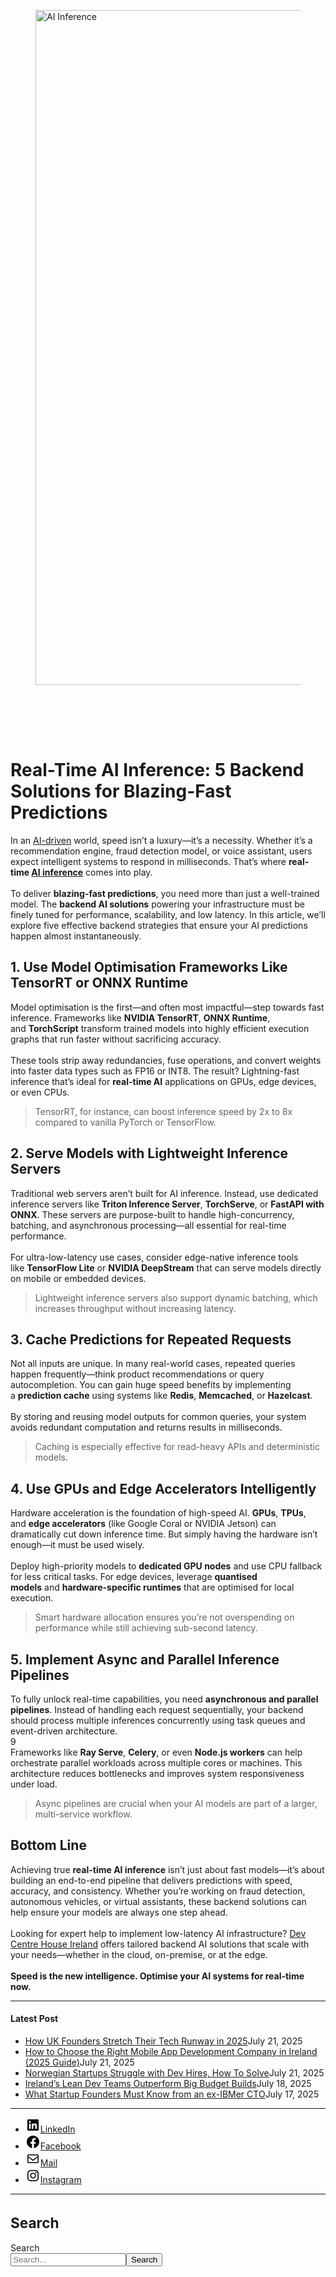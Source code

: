 
<div class="wp-block-columns alignwide is-layout-flex wp-container-core-columns-is-layout-8ba3830c wp-block-columns-is-layout-flex" style="margin-top:0;margin-bottom:0;padding-right:0;padding-left:0">
<div class="wp-block-column is-layout-flow wp-block-column-is-layout-flow" style="flex-basis:70%">
<div class="wp-block-group has-global-padding is-layout-constrained wp-block-group-is-layout-constrained"><figure class="alignwide wp-block-post-featured-image" style="padding-bottom:2vh;"><img alt="AI Inference" class="attachment-post-thumbnail size-post-thumbnail wp-post-image" decoding="async" fetchpriority="high" height="1080" sizes="(max-width: 1920px) 100vw, 1920px" src="https://www.devcentrehouse.eu/blogs/wp-content/uploads/2025/04/Real-Time-AI-ML-Mode.jpg" srcset="https://www.devcentrehouse.eu/blogs/wp-content/uploads/2025/04/Real-Time-AI-ML-Mode.jpg 1920w, https://www.devcentrehouse.eu/blogs/wp-content/uploads/2025/04/Real-Time-AI-ML-Mode-300x169.jpg 300w, https://www.devcentrehouse.eu/blogs/wp-content/uploads/2025/04/Real-Time-AI-ML-Mode-1024x576.jpg 1024w, https://www.devcentrehouse.eu/blogs/wp-content/uploads/2025/04/Real-Time-AI-ML-Mode-768x432.jpg 768w, https://www.devcentrehouse.eu/blogs/wp-content/uploads/2025/04/Real-Time-AI-ML-Mode-1536x864.jpg 1536w" style="object-fit:cover;" width="1920"/></figure>
<h1 class="alignwide wp-block-post-title has-x-large-font-size">Real-Time AI Inference: 5 Backend Solutions for Blazing-Fast Predictions</h1>
<div aria-hidden="true" class="wp-block-spacer" style="height:var(--wp--preset--spacing--10)"></div>
</div>
<div class="wp-block-group has-global-padding is-layout-constrained wp-block-group-is-layout-constrained"><div class="entry-content alignwide wp-block-post-content has-global-padding is-layout-constrained wp-container-core-post-content-is-layout-a5dd074b wp-block-post-content-is-layout-constrained">
<p>In an <a href="https://www.devcentrehouse.eu/en/services/artificial-intelligence">AI-driven</a> world, speed isn’t a luxury—it’s a necessity. Whether it’s a recommendation engine, fraud detection model, or voice assistant, users expect intelligent systems to respond in milliseconds. That’s where <strong>real-time <a href="https://en.wikipedia.org/wiki/Artificial_intelligence" rel="noreferrer noopener" target="_blank">AI inference</a></strong> comes into play.<br/><br/>To deliver <strong>blazing-fast predictions</strong>, you need more than just a well-trained model. The <strong>backend AI solutions</strong> powering your infrastructure must be finely tuned for performance, scalability, and low latency. In this article, we’ll explore five effective backend strategies that ensure your AI predictions happen almost instantaneously.</p>
<h2 class="wp-block-heading">1. Use Model Optimisation Frameworks Like TensorRT or ONNX Runtime</h2>
<p>Model optimisation is the first—and often most impactful—step towards fast inference. Frameworks like <strong>NVIDIA TensorRT</strong>, <strong>ONNX Runtime</strong>, and <strong>TorchScript</strong> transform trained models into highly efficient execution graphs that run faster without sacrificing accuracy.<br/><br/>These tools strip away redundancies, fuse operations, and convert weights into faster data types such as FP16 or INT8. The result? Lightning-fast inference that’s ideal for <strong>real-time AI</strong> applications on GPUs, edge devices, or even CPUs.</p>
<blockquote class="wp-block-quote is-layout-flow wp-block-quote-is-layout-flow">
<p>TensorRT, for instance, can boost inference speed by 2x to 8x compared to vanilla PyTorch or TensorFlow.</p>
</blockquote>
<h2 class="wp-block-heading">2. Serve Models with Lightweight Inference Servers</h2>
<p>Traditional web servers aren’t built for AI inference. Instead, use dedicated inference servers like <strong>Triton Inference Server</strong>, <strong>TorchServe</strong>, or <strong>FastAPI with ONNX</strong>. These servers are purpose-built to handle high-concurrency, batching, and asynchronous processing—all essential for real-time performance.<br/><br/>For ultra-low-latency use cases, consider edge-native inference tools like <strong>TensorFlow Lite</strong> or <strong>NVIDIA DeepStream</strong> that can serve models directly on mobile or embedded devices.</p>
<blockquote class="wp-block-quote is-layout-flow wp-block-quote-is-layout-flow">
<p>Lightweight inference servers also support dynamic batching, which increases throughput without increasing latency.</p>
</blockquote>
<h2 class="wp-block-heading">3. Cache Predictions for Repeated Requests</h2>
<p>Not all inputs are unique. In many real-world cases, repeated queries happen frequently—think product recommendations or query autocompletion. You can gain huge speed benefits by implementing a <strong>prediction cache</strong> using systems like <strong>Redis</strong>, <strong>Memcached</strong>, or <strong>Hazelcast</strong>.<br/><br/>By storing and reusing model outputs for common queries, your system avoids redundant computation and returns results in milliseconds.</p>
<blockquote class="wp-block-quote is-layout-flow wp-block-quote-is-layout-flow">
<p>Caching is especially effective for read-heavy APIs and deterministic models.</p>
</blockquote>
<h2 class="wp-block-heading">4. Use GPUs and Edge Accelerators Intelligently</h2>
<p>Hardware acceleration is the foundation of high-speed AI. <strong>GPUs</strong>, <strong>TPUs</strong>, and <strong>edge accelerators</strong> (like Google Coral or NVIDIA Jetson) can dramatically cut down inference time. But simply having the hardware isn’t enough—it must be used wisely.<br/><br/>Deploy high-priority models to <strong>dedicated GPU nodes</strong> and use CPU fallback for less critical tasks. For edge devices, leverage <strong>quantised models</strong> and <strong>hardware-specific runtimes</strong> that are optimised for local execution.</p>
<blockquote class="wp-block-quote is-layout-flow wp-block-quote-is-layout-flow">
<p>Smart hardware allocation ensures you’re not overspending on performance while still achieving sub-second latency.</p>
</blockquote>
<h2 class="wp-block-heading">5. Implement Async and Parallel Inference Pipelines</h2>
<p>To fully unlock real-time capabilities, you need <strong>asynchronous and parallel pipelines</strong>. Instead of handling each request sequentially, your backend should process multiple inferences concurrently using task queues and event-driven architecture.<br/>9<br/>Frameworks like <strong>Ray Serve</strong>, <strong>Celery</strong>, or even <strong>Node.js workers</strong> can help orchestrate parallel workloads across multiple cores or machines. This architecture reduces bottlenecks and improves system responsiveness under load.</p>
<blockquote class="wp-block-quote is-layout-flow wp-block-quote-is-layout-flow">
<p>Async pipelines are crucial when your AI models are part of a larger, multi-service workflow.</p>
</blockquote>
<h2 class="wp-block-heading">Bottom Line</h2>
<p>Achieving true <strong>real-time AI inference</strong> isn’t just about fast models—it’s about building an end-to-end pipeline that delivers predictions with speed, accuracy, and consistency. Whether you’re working on fraud detection, autonomous vehicles, or virtual assistants, these backend solutions can help ensure your models are always one step ahead.<br/><br/>Looking for expert help to implement low-latency AI infrastructure? <a href="https://www.devcentrehouse.eu/">Dev Centre House Ireland</a> offers tailored backend AI solutions that scale with your needs—whether in the cloud, on-premise, or at the edge.<br/><br/><strong>Speed is the new intelligence. Optimise your AI systems for real-time now.</strong></p>
<!--— Calendly inline widget begin ---->


<!--— Calendly inline widget end ---->
</div></div>
</div>
<div class="wp-block-column is-layout-flow wp-block-column-is-layout-flow" style="flex-basis:30%"><aside class="wp-block-template-part">
<div class="wp-block-group is-layout-flow wp-container-core-group-is-layout-0ba1ad86 wp-block-group-is-layout-flow" style="padding-right:0;padding-left:0">
<hr class="wp-block-separator has-text-color has-contrast-color has-alpha-channel-opacity has-contrast-background-color has-background is-style-wide"/>
<h4 class="wp-block-heading has-large-font-size"><strong>Latest Post</strong></h4>
<ul class="wp-block-latest-posts__list has-dates wp-block-latest-posts" style="margin-top:0;margin-bottom:0;margin-left:0;margin-right:0;"><li><a class="wp-block-latest-posts__post-title" href="https://www.devcentrehouse.eu/blogs/uk-founders-tech-runway-strategies-2025/">How UK Founders Stretch Their Tech Runway in 2025</a><time class="wp-block-latest-posts__post-date" datetime="2025-07-21T12:16:21+00:00">July 21, 2025</time></li>
<li><a class="wp-block-latest-posts__post-title" href="https://www.devcentrehouse.eu/blogs/how-to-choose-the-right-mobile-app-development-company-in-ireland-2025-guide/">How to Choose the Right Mobile App Development Company in Ireland (2025 Guide)</a><time class="wp-block-latest-posts__post-date" datetime="2025-07-21T12:04:38+00:00">July 21, 2025</time></li>
<li><a class="wp-block-latest-posts__post-title" href="https://www.devcentrehouse.eu/blogs/norwegian-startups-developer-hiring-challenges/">Norwegian Startups Struggle with Dev Hires, How To Solve</a><time class="wp-block-latest-posts__post-date" datetime="2025-07-21T12:02:22+00:00">July 21, 2025</time></li>
<li><a class="wp-block-latest-posts__post-title" href="https://www.devcentrehouse.eu/blogs/irelands-lean-dev-teams-outperform-big-budget-builds/">Ireland’s Lean Dev Teams Outperform Big Budget Builds</a><time class="wp-block-latest-posts__post-date" datetime="2025-07-18T13:10:01+00:00">July 18, 2025</time></li>
<li><a class="wp-block-latest-posts__post-title" href="https://www.devcentrehouse.eu/blogs/what-startup-founders-must-know-from-an-ex-ibmer-cto/">What Startup Founders Must Know from an ex-IBMer CTO</a><time class="wp-block-latest-posts__post-date" datetime="2025-07-17T14:38:33+00:00">July 17, 2025</time></li>
</ul>
<hr class="wp-block-separator has-text-color has-contrast-color has-alpha-channel-opacity has-contrast-background-color has-background is-style-wide"/>
<ul class="wp-block-social-links is-layout-flex wp-block-social-links-is-layout-flex"><li class="wp-social-link wp-social-link-linkedin wp-block-social-link"><a class="wp-block-social-link-anchor" href="https://www.linkedin.com/company/devcentrehouse/"><svg aria-hidden="true" focusable="false" height="24" version="1.1" viewbox="0 0 24 24" width="24" xmlns="http://www.w3.org/2000/svg"><path d="M19.7,3H4.3C3.582,3,3,3.582,3,4.3v15.4C3,20.418,3.582,21,4.3,21h15.4c0.718,0,1.3-0.582,1.3-1.3V4.3 C21,3.582,20.418,3,19.7,3z M8.339,18.338H5.667v-8.59h2.672V18.338z M7.004,8.574c-0.857,0-1.549-0.694-1.549-1.548 c0-0.855,0.691-1.548,1.549-1.548c0.854,0,1.547,0.694,1.547,1.548C8.551,7.881,7.858,8.574,7.004,8.574z M18.339,18.338h-2.669 v-4.177c0-0.996-0.017-2.278-1.387-2.278c-1.389,0-1.601,1.086-1.601,2.206v4.249h-2.667v-8.59h2.559v1.174h0.037 c0.356-0.675,1.227-1.387,2.526-1.387c2.703,0,3.203,1.779,3.203,4.092V18.338z"></path></svg><span class="wp-block-social-link-label screen-reader-text">LinkedIn</span></a></li>
<li class="wp-social-link wp-social-link-facebook wp-block-social-link"><a class="wp-block-social-link-anchor" href="https://www.facebook.com/devcentrehouse"><svg aria-hidden="true" focusable="false" height="24" version="1.1" viewbox="0 0 24 24" width="24" xmlns="http://www.w3.org/2000/svg"><path d="M12 2C6.5 2 2 6.5 2 12c0 5 3.7 9.1 8.4 9.9v-7H7.9V12h2.5V9.8c0-2.5 1.5-3.9 3.8-3.9 1.1 0 2.2.2 2.2.2v2.5h-1.3c-1.2 0-1.6.8-1.6 1.6V12h2.8l-.4 2.9h-2.3v7C18.3 21.1 22 17 22 12c0-5.5-4.5-10-10-10z"></path></svg><span class="wp-block-social-link-label screen-reader-text">Facebook</span></a></li>
<li class="wp-social-link wp-social-link-mail wp-block-social-link"><a class="wp-block-social-link-anchor" href="/cdn-cgi/l/email-protection#af898c9e9f9b94cac3c3898c9e9e9e94898c9f999b94898c9e9f9f94898c9e9f9e94d9898c9f969694cac1dbdd898c9e9f9e94898c9e9f9b94c0898c9e9e9894898c9e9e9a94898c9e9f9e94898c9f9b9994898c9e9f9e94898c9e9e9894"><svg aria-hidden="true" focusable="false" height="24" version="1.1" viewbox="0 0 24 24" width="24" xmlns="http://www.w3.org/2000/svg"><path d="M19,5H5c-1.1,0-2,.9-2,2v10c0,1.1.9,2,2,2h14c1.1,0,2-.9,2-2V7c0-1.1-.9-2-2-2zm.5,12c0,.3-.2.5-.5.5H5c-.3,0-.5-.2-.5-.5V9.8l7.5,5.6,7.5-5.6V17zm0-9.1L12,13.6,4.5,7.9V7c0-.3.2-.5.5-.5h14c.3,0,.5.2.5.5v.9z"></path></svg><span class="wp-block-social-link-label screen-reader-text">Mail</span></a></li>
<li class="wp-social-link wp-social-link-instagram wp-block-social-link"><a class="wp-block-social-link-anchor" href="https://www.instagram.com/devcentrehouse/"><svg aria-hidden="true" focusable="false" height="24" version="1.1" viewbox="0 0 24 24" width="24" xmlns="http://www.w3.org/2000/svg"><path d="M12,4.622c2.403,0,2.688,0.009,3.637,0.052c0.877,0.04,1.354,0.187,1.671,0.31c0.42,0.163,0.72,0.358,1.035,0.673 c0.315,0.315,0.51,0.615,0.673,1.035c0.123,0.317,0.27,0.794,0.31,1.671c0.043,0.949,0.052,1.234,0.052,3.637 s-0.009,2.688-0.052,3.637c-0.04,0.877-0.187,1.354-0.31,1.671c-0.163,0.42-0.358,0.72-0.673,1.035 c-0.315,0.315-0.615,0.51-1.035,0.673c-0.317,0.123-0.794,0.27-1.671,0.31c-0.949,0.043-1.233,0.052-3.637,0.052 s-2.688-0.009-3.637-0.052c-0.877-0.04-1.354-0.187-1.671-0.31c-0.42-0.163-0.72-0.358-1.035-0.673 c-0.315-0.315-0.51-0.615-0.673-1.035c-0.123-0.317-0.27-0.794-0.31-1.671C4.631,14.688,4.622,14.403,4.622,12 s0.009-2.688,0.052-3.637c0.04-0.877,0.187-1.354,0.31-1.671c0.163-0.42,0.358-0.72,0.673-1.035 c0.315-0.315,0.615-0.51,1.035-0.673c0.317-0.123,0.794-0.27,1.671-0.31C9.312,4.631,9.597,4.622,12,4.622 M12,3 C9.556,3,9.249,3.01,8.289,3.054C7.331,3.098,6.677,3.25,6.105,3.472C5.513,3.702,5.011,4.01,4.511,4.511 c-0.5,0.5-0.808,1.002-1.038,1.594C3.25,6.677,3.098,7.331,3.054,8.289C3.01,9.249,3,9.556,3,12c0,2.444,0.01,2.751,0.054,3.711 c0.044,0.958,0.196,1.612,0.418,2.185c0.23,0.592,0.538,1.094,1.038,1.594c0.5,0.5,1.002,0.808,1.594,1.038 c0.572,0.222,1.227,0.375,2.185,0.418C9.249,20.99,9.556,21,12,21s2.751-0.01,3.711-0.054c0.958-0.044,1.612-0.196,2.185-0.418 c0.592-0.23,1.094-0.538,1.594-1.038c0.5-0.5,0.808-1.002,1.038-1.594c0.222-0.572,0.375-1.227,0.418-2.185 C20.99,14.751,21,14.444,21,12s-0.01-2.751-0.054-3.711c-0.044-0.958-0.196-1.612-0.418-2.185c-0.23-0.592-0.538-1.094-1.038-1.594 c-0.5-0.5-1.002-0.808-1.594-1.038c-0.572-0.222-1.227-0.375-2.185-0.418C14.751,3.01,14.444,3,12,3L12,3z M12,7.378 c-2.552,0-4.622,2.069-4.622,4.622S9.448,16.622,12,16.622s4.622-2.069,4.622-4.622S14.552,7.378,12,7.378z M12,15 c-1.657,0-3-1.343-3-3s1.343-3,3-3s3,1.343,3,3S13.657,15,12,15z M16.804,6.116c-0.596,0-1.08,0.484-1.08,1.08 s0.484,1.08,1.08,1.08c0.596,0,1.08-0.484,1.08-1.08S17.401,6.116,16.804,6.116z"></path></svg><span class="wp-block-social-link-label screen-reader-text">Instagram</span></a></li></ul>
<hr class="wp-block-separator has-text-color has-contrast-color has-alpha-channel-opacity has-contrast-background-color has-background is-style-wide"/>
<div class="wp-block-group is-vertical is-content-justification-stretch is-layout-flex wp-container-core-group-is-layout-38a18bb4 wp-block-group-is-layout-flex">
<h2 class="wp-block-heading" style="font-size:clamp(1.039rem, 1.039rem + ((1vw - 0.2rem) * 0.935), 1.6rem);">Search</h2>
<form action="https://www.devcentrehouse.eu/blogs/" class="wp-block-search__button-outside wp-block-search__text-button wp-block-search" method="get" role="search"><label class="wp-block-search__label screen-reader-text" for="wp-block-search__input-2">Search</label><div class="wp-block-search__inside-wrapper" style="width: 100%"><input class="wp-block-search__input" id="wp-block-search__input-2" name="s" placeholder="Search..." required="" type="search" value=""/><button aria-label="Search" class="wp-block-search__button wp-element-button" type="submit">Search</button></div></form></div>
<div aria-hidden="true" class="wp-block-spacer" style="height:var(--wp--preset--spacing--10)"></div>
</div>
</aside></div>
</div>
